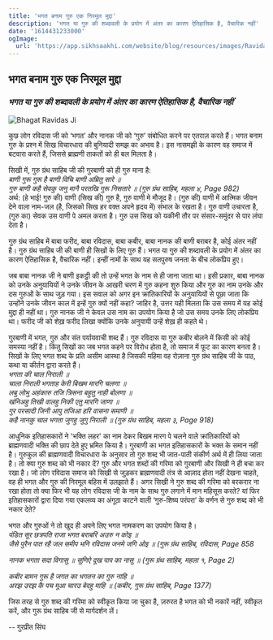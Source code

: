 ```yaml
---
title: 'भगत बनाम गुरु एक निरमूल मुद्दा'
description: 'भगत या गुरु की शब्दावली के प्रयोग में अंतर का कारण ऐतिहासिक है, वैचारिक नहीं'
date: '1614431233000'
ogImage:
  url: 'https://app.sikhsaakhi.com/website/blog/resources/images/Ravidas.jpg'
---
```


## भगत बनाम गुरु एक निरमूल मुद्दा
### *भगत या गुरु की शब्दावली के प्रयोग में अंतर का कारण ऐतिहासिक है, वैचारिक नहीं*
![Bhagat Ravidas Ji]( https://app.sikhsaakhi.com/website/blog/resources/images/Ravidas.jpg)

कुछ लोग रविदास जी को ‘भगत’ और नानक जी को ‘गुरु’ संबोधित करने पर एतराज़ करते हैं। भगत बनाम गुरु के प्रश्न में सिख विचारधारा की बुनियादी समझ का अभाव है। इस नासमझी के कारण वह समाज में बटवारा करते हैं, जिससे ब्राह्मणी ताकतों को ही बल मिलता है।


सिखी में, गुरु ग्रंथ साहिब जी की गुरबाणी को ही गुरु माना है:  
*बाणी गुरू गुरू है बाणी विचि बाणी अम्रितु सारे ॥*   
*गुरु बाणी कहै सेवकु जनु मानै परतखि गुरू निसतारे ॥ (गुरु ग्रंथ साहिब, महला ४, Page 982)*  
अर्थ: (हे भाई! गुरु की) वाणी (सिख की) गुरु है, गुरु वाणी मे मौजूद है। (गुरु की) वाणी में आत्मिक जीवन देने वाला नाम-जल (है, जिसको सिख हर वक्त अपने हृदय में) संभाल के रखता है। गुरु वाणी उचारता है, (गुरु का) सेवक उस वाणी पे अमल करता है। गुरु उस सिख को यकीनी तौर पर संसार-समुंदर से पार लंघा देता है।


गुरु ग्रंथ साहिब में बाबा फरीद, बाबा रविदास, बाबा कबीर, बाबा नानक की बाणी बराबर है, कोई अंतर नहीं है। गुरु ग्रंथ साहिब जी की बाणी ही सिखों के लिए गुरु हैं। भगत या गुरु की शब्दावली के प्रयोग में अंतर का कारण ऐतिहासिक है, वैचारिक नहीं। इन्हीं नामों के साथ यह सतपुरुष जनता के बीच लोकप्रिय हुए। 


जब बाबा नानक जी ने बाणी इकट्ठी की तो उन्हें भगत के नाम से ही जाना जाता था। इसी प्रकार, बाबा नानक को उनके अनुयायियों ने उनके जीवन के आखरी चरण में गुरु कहना शुरु किया और गुरु का नाम उनके और दस गुरुओं के साथ जुड़ गया। इस सवाल को अगर इन क्रांतिकारियों के अनुयायियों से पूछा जाता कि उन्होंने उनके जीवन काल में इन्हें गुरु क्यों नहीं कहा? जाहिर है, उत्तर यही मिलता कि उस समय में यह कोई मुद्दा ही नहीं था। गुरु नानक जी ने केवल उस नाम का उपयोग किया है जो उस समय उनके लिए लोकप्रिय था। फरीद जी को शेख़ फरीद लिखा क्योंकि उनके अनुयायी उन्हें शेख़ ही कहते थे।


गुरबाणी में भगत, गुरु और संत पर्यायवाची शब्द हैं। गुरु रविदास या गुरु कबीर बोलने में किसी को कोई समस्या नहीं है। किंतु सिखों का जब भगत कहने पर विरोध होता है, तो समाज में फूट का कारण बनता है। सिखों के लिए भगत शब्द के प्रति असीम आस्था है जिसकी महिमा वह रोज़ाना गुरु ग्रंथ साहिब जी के पाठ, कथा या कीर्तन द्वारा करते हैं।   
*भगता की चाल निराली ॥*   
*चाला निराली भगताह केरी बिखम मारगि चलणा ॥*   
*लबु लोभु अहंकारु तजि त्रिसना बहुतु नाही बोलणा ॥*   
*खंनिअहु तिखी वालहु निकी एतु मारगि जाणा ॥*   
*गुर परसादी जिनी आपु तजिआ हरि वासना समाणी ॥*   
*कहै नानकु चाल भगता जुगहु जुगु निराली ॥ (गुरु ग्रंथ साहिब, महला ३, Page 918)*  


आधुनिक इतिहासकारों ने 'भक्ति लहर' का नाम देकर बिखम मारग पे चलने वाले क्रांतिकारियों को ब्राह्मणवादी भक्ति की छाप देते हुए भ्रमित किया है। गुरबाणी का भगत इतिहासकारों के भक्त के समान नहीं है। गुरुकुल की ब्राह्मणवादी विचारधारा के अनुसार तो गुरु शब्द भी जात-पाती संकीर्ण अर्थ में ही लिया जाता है। तो क्या गुरु शब्द को भी नकार दें? गुरु और भगत शब्दों की गरिमा को गुरबाणी और सिखी ने ही बचा कर रखा है। जो लोग रविदास समाज को सिखी से जुड़कर ब्राह्मणवादी तंत्र से आज़ाद होता नहीं देखना चाहते, वह ही भगत और गुरु की निरमूल बहिस में उलझाते हैं। अगर सिखी ने गुरु शब्द की गरिमा को बरकरार ना रखा होता तो क्या फिर भी यह लोग रविदास जी के नाम के साथ गुरु लगाने में मान महिसूस करते? यां फिर इतिहासकारों द्वारा दिया गया एकलव्य का अंगूठा काटने वाली ‘गुरु-शिष्य परंपरा’ के वर्णन से गुरु शब्द को भी नकार देते?


भगत और गुरुओं ने तो खुद ही अपने लिए भगत नामकरण का उपयोग किया है।  
*पंडित सूर छत्रपति राजा भगत बराबरि अउरु न कोइ ॥*   
*जैसे पुरैन पात रहै जल समीप भनि रविदास जनमे जगि ओइ ॥ (गुरू ग्रंथ साहिब, रविदास, Page 858*   


*नानक भगता सदा विगासु ॥ सुणिऐ दूख पाप का नासु ॥ (गुरू ग्रंथ साहिब, महला १, Page 2)*  


*कबीर बामन गुरू है जगत का भगतन का गुरु नाहि ॥*  
*अरझ उरझ कै पच मूआ चारउ बेदहु माहि ॥ (कबीर, गुरू ग्रंथ साहिब, Page 1377)*  


जिस तरह से गुरु शब्द की गरिमा को स्वीकृत किया जा चुका है, ज़रुरत है भगत को भी नकारें नहीं, स्वीकृत करें, और गुरू ग्रंथ साहिब जी से मार्गदर्शन लें।

-- गुरप्रीत सिंघ
